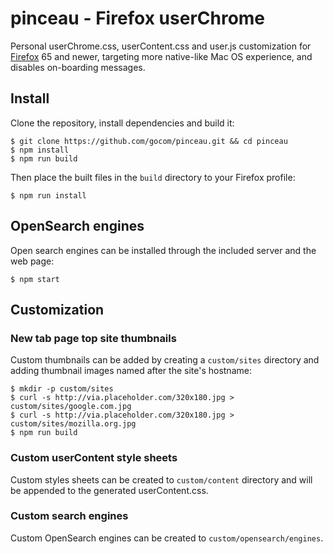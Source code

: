 pinceau - Firefox userChrome
=====

Personal userChrome.css, userContent.css and user.js customization for [Firefox](https://www.mozilla.org/en-US/firefox/new/) 65 and newer, targeting more native-like Mac OS experience, and disables on-boarding messages.

Install
----

Clone the repository, install dependencies and build it:

```
$ git clone https://github.com/gocom/pinceau.git && cd pinceau
$ npm install
$ npm run build
```

Then place the built files in the `build` directory to your Firefox profile:

```
$ npm run install
```

OpenSearch engines
-----

Open search engines can be installed through the included server and the web page:

```
$ npm start
```

Customization
-----

### New tab page top site thumbnails

Custom thumbnails can be added by creating a `custom/sites` directory and adding thumbnail images named after the site's hostname:

```
$ mkdir -p custom/sites
$ curl -s http://via.placeholder.com/320x180.jpg > custom/sites/google.com.jpg
$ curl -s http://via.placeholder.com/320x180.jpg > custom/sites/mozilla.org.jpg
$ npm run build
```

### Custom userContent style sheets

Custom styles sheets can be created to `custom/content` directory and will be appended to the generated userContent.css.

### Custom search engines

Custom OpenSearch engines can be created to `custom/opensearch/engines`.
